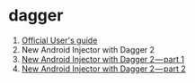 # dagger

1. [Official User's guide](https://google.github.io/dagger/users-guide)
2. New Android Injector with Dagger 2
  1. [New Android Injector with Dagger 2 — part 1](https://medium.com/@iammert/new-android-injector-with-dagger-2-part-1-8baa60152abe)
  2. [New Android Injector with Dagger 2 — part 2](https://medium.com/@iammert/new-android-injector-with-dagger-2-part-2-4af05fd783d0)
